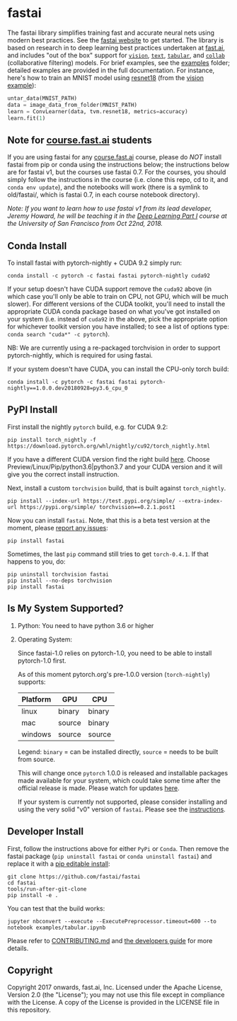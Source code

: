 # fastai

The fastai library simplifies training fast and accurate neural nets using modern best practices. See the [fastai website](http://docs.fast.ai) to get started. The library is based on research in to deep learning best practices undertaken at [fast.ai](http://www.fast.ai), and includes \"out of the box\" support for [`vision`](http://docs.fast.ai/vision.html#vision), [`text`](http://docs.fast.ai/text.html#text), [`tabular`](http://docs.fast.ai/tabular.html#tabular), and [`collab`](http://docs.fast.ai/collab.html#collab) (collaborative filtering) models. For brief examples, see the [examples](https://github.com/fastai/fastai/tree/master/examples) folder; detailed examples are provided in the full documentation. For instance, here's how to train an MNIST model using [resnet18](https://arxiv.org/abs/1512.03385) (from the [vision example](https://github.com/fastai/fastai/blob/master/examples/vision.ipynb)):

```python
untar_data(MNIST_PATH)
data = image_data_from_folder(MNIST_PATH)
learn = ConvLearner(data, tvm.resnet18, metrics=accuracy)
learn.fit(1)
```

## Note for [course.fast.ai](http://course.fast.ai) students

If you are using fastai for any [course.fast.ai](http://course.fast.ai) course, please do *NOT* install fastai from pip or conda using the instructions below; the instructions below are for fastai v1, but the courses use fastai 0.7. For the courses, you should simply follow the instructions in the course (i.e. clone this repo, cd to it, and `conda env update`), and the notebooks will work (there is a symlink to old/fastai/, which is fastai 0.7, in each course notebook directory).

*Note: If you want to learn how to use fastai v1 from its lead developer, Jeremy Howard, he will be teaching it in the [Deep Learning Part I](https://www.usfca.edu/data-institute/certificates/deep-learning-part-one) course at the University of San Francisco from Oct 22nd, 2018.*

## Conda Install

To install fastai with pytorch-nightly + CUDA 9.2 simply run:

```
conda install -c pytorch -c fastai fastai pytorch-nightly cuda92
```

If your setup doesn't have CUDA support remove the `cuda92` above (in which case you'll only be able to train on CPU, not GPU, which will be much slower). For different versions of the CUDA toolkit, you'll need to install the appropriate CUDA conda package based on what you've got installed on your system (i.e. instead of `cuda92` in the above, pick the appropriate option for whichever toolkit version you have installed; to see a list of options type: `conda search "cuda*" -c pytorch`).

NB: We are currently using a re-packaged torchvision in order to support pytorch-nightly, which is required for using fastai.

If your system doesn't have CUDA, you can install the CPU-only torch build:

```
conda install -c pytorch -c fastai fastai pytorch-nightly==1.0.0.dev20180928=py3.6_cpu_0
```


## PyPI Install

First install the nightly `pytorch` build, e.g. for CUDA 9.2:

```
pip install torch_nightly -f https://download.pytorch.org/whl/nightly/cu92/torch_nightly.html
```

If you have a different CUDA version find the right build [here](https://pytorch.org/get-started/locally/). Choose Preview/Linux/Pip/python3.6|python3.7 and your CUDA version and it will give you the correct install instruction.

Next, install a custom `torchvision` build, that is built against `torch_nightly`.

```
pip install --index-url https://test.pypi.org/simple/ --extra-index-url https://pypi.org/simple/ torchvision==0.2.1.post1
```

Now you can install `fastai`. Note, that this is a beta test version at the moment, please [report any issues](https://github.com/fastai/fastai/issues/):

```
pip install fastai
```

Sometimes, the last `pip` command still tries to get `torch-0.4.1`. If that happens to you, do:

```
pip uninstall torchvision fastai
pip install --no-deps torchvision
pip install fastai
```

## Is My System Supported?

1. Python: You need to have python 3.6 or higher

2. Operating System:

   Since fastai-1.0 relies on pytorch-1.0, you need to be able to install pytorch-1.0 first.

   As of this moment pytorch.org's pre-1.0.0 version (`torch-nightly`) supports:

    | Platform | GPU    | CPU    |
    | ---      | ---    | ---    |
    | linux    | binary | binary |
    | mac      | source | binary |
    | windows  | source | source |

   Legend: `binary` = can be installed directly, `source` = needs to be built from source.

   This will change once `pytorch` 1.0.0 is released and installable packages made available for your system, which could take some time after the official release is made. Please watch for updates [here](https://pytorch.org/get-started/locally/).

   If your system is currently not supported, please consider installing and using the very solid "v0" version of `fastai`. Please see the [instructions](https://github.com/fastai/fastai/tree/master/old).


## Developer Install

First, follow the instructions above for either `PyPi` or `Conda`. Then remove the fastai package (`pip uninstall fastai` or `conda uninstall fastai`) and replace it with a [pip editable install](http://codumentary.blogspot.com/2014/11/python-tip-of-year-pip-install-editable.html):

```
git clone https://github.com/fastai/fastai
cd fastai
tools/run-after-git-clone
pip install -e .
```

You can test that the build works:

```
jupyter nbconvert --execute --ExecutePreprocessor.timeout=600 --to notebook examples/tabular.ipynb
```

Please refer to [CONTRIBUTING.md](https://github.com/fastai/fastai/blob/master/CONTRIBUTING.md) and [the developers guide](http://docs.fast.ai/developers.html) for more details.

## Copyright

Copyright 2017 onwards, fast.ai, Inc. Licensed under the Apache License, Version 2.0 (the "License"); you may not use this file except in compliance with the License. A copy of the License is provided in the LICENSE file in this repository.
